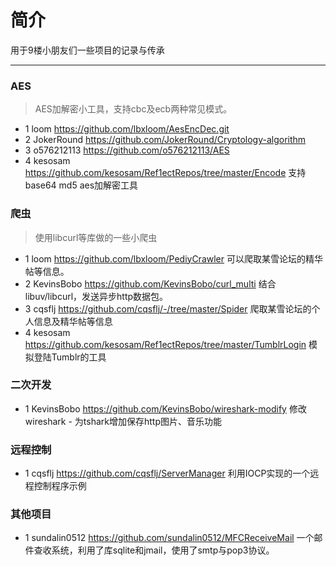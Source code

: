 # 简介
用于9楼小朋友们一些项目的记录与传承
***
### AES
> AES加解密小工具，支持cbc及ecb两种常见模式。

* 1 loom https://github.com/lbxloom/AesEncDec.git
* 2 JokerRound https://github.com/JokerRound/Cryptology-algorithm
* 3 o576212113 https://github.com/o576212113/AES
* 4 kesosam https://github.com/kesosam/Ref1ectRepos/tree/master/Encode 支持base64 md5 aes加解密工具


### 爬虫
> 使用libcurl等库做的一些小爬虫

* 1 loom https://github.com/lbxloom/PediyCrawler 可以爬取某雪论坛的精华帖等信息。
* 2 KevinsBobo https://github.com/KevinsBobo/curl_multi 结合libuv/libcurl，发送异步http数据包。
* 3 cqsflj https://github.com/cqsflj/-/tree/master/Spider 爬取某雪论坛的个人信息及精华帖等信息
* 4 kesosam https://github.com/kesosam/Ref1ectRepos/tree/master/TumblrLogin 模拟登陆Tumblr的工具

### 二次开发

* 1 KevinsBobo https://github.com/KevinsBobo/wireshark-modify 修改wireshark - 为tshark增加保存http图片、音乐功能

### 远程控制
* 1 cqsflj https://github.com/cqsflj/ServerManager 利用IOCP实现的一个远程控制程序示例


### 其他项目
* 1 sundalin0512 https://github.com/sundalin0512/MFCReceiveMail 一个邮件查收系统，利用了库sqlite和jmail，使用了smtp与pop3协议。
